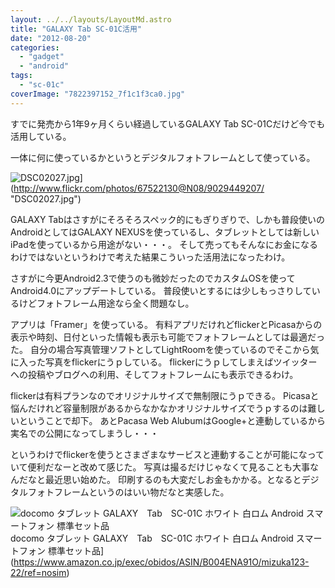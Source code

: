 ```yaml
---
layout: ../../layouts/LayoutMd.astro
title: "GALAXY Tab SC-01C活用"
date: "2012-08-20"
categories: 
  - "gadget"
  - "android"
tags: 
  - "sc-01c"
coverImage: "7822397152_7f1c1f3ca0.jpg"
---
```


すでに発売から1年9ヶ月くらい経過しているGALAXY Tab SC-01Cだけど今でも活用している。

一体に何に使っているかというとデジタルフォトフレームとして使っている。

![DSC02027.jpg](/archive/images/9029449207_fa57e1bf96.jpg)](http://www.flickr.com/photos/67522130@N08/9029449207/ "DSC02027.jpg")

GALAXY Tabはさすがにそろそろスペック的にもぎりぎりで、しかも普段使いのAndroidとしてはGALAXY NEXUSを使っているし、タブレットとしては新しいiPadを使っているから用途がない・・・。 そして売ってもそんなにお金になるわけではないというわけで考えた結果こういった活用法になったわけ。

さすがに今更Android2.3で使うのも微妙だったのでカスタムOSを使ってAndroid4.0にアップデートしている。 普段使いとするには少しもっさりしているけどフォトフレーム用途なら全く問題なし。

アプリは「Framer」を使っている。 有料アプリだけれどflickerとPicasaからの表示や時刻、日付といった情報も表示も可能でフォトフレームとしては最適だった。 自分の場合写真管理ソフトとしてLightRoomを使っているのでそこから気に入った写真をflickerにうｐしている。 flickerにうｐしてしまえばツイッターへの投稿やブログへの利用、そしてフォトフレームにも表示できるわけ。

flickerは有料プランなのでオリジナルサイズで無制限にうｐできる。 Picasaと悩んだけれど容量制限があるからなかなかオリジナルサイズでうｐするのは難しいということで却下。 あとPacasa Web AlubumはGoogle+と連動しているから実名での公開になってしまうし・・・

というわけでflickerを使うとさまざまなサービスと連動することが可能になっていて便利だなーと改めて感じた。 写真は撮るだけじゃなくて見ることも大事なんだなと最近思い始めた。 印刷するのも大変だしお金もかかる。となるとデジタルフォトフレームというのはいい物だなと実感した。

 ![docomo タブレット GALAXY　Tab　SC-01C ホワイト 白ロム Android スマートフォン 標準セット品](/archive/images/31urqTS%2BYIL._SL160_.jpg) docomo タブレット GALAXY　Tab　SC-01C ホワイト 白ロム Android スマートフォン 標準セット品](https://www.amazon.co.jp/exec/obidos/ASIN/B004ENA91O/mizuka123-22/ref=nosim)
